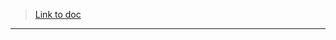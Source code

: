 > [Link to doc](https://docs.google.com/spreadsheets/d/1FtNM_xK902HX6rlykO0IaoMSbhM4bIUnqzjHYM70v-k/edit?pli=1&gid=1744052504#gid=1744052504)
---
